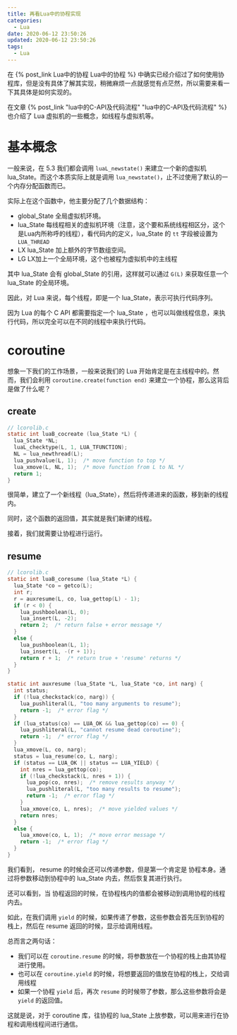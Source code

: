 ```yaml
---
title: 再看Lua中的协程实现
categories:
  - Lua
date: 2020-06-12 23:50:26
updated: 2020-06-12 23:50:26
tags: 
  - Lua
---
```


在 {% post_link Lua中的协程 Lua中的协程 %} 中确实已经介绍过了如何使用协程库，但是没有具体了解其实现，稍微麻烦一点就感觉有点茫然，所以需要来看一下其具体是如何实现的。

在文章 {% post_link "lua中的C-API及代码流程" "lua中的C-API及代码流程" %} 也介绍了 Lua 虚拟机的一些概念，如线程与虚拟机等。

<!--more-->

# 基本概念

一般来说，在 5.3 我们都会调用 `luaL_newstate()` 来建立一个新的虚拟机 lua_State。而这个本质实际上就是调用 `lua_newstate()`，止不过使用了默认的一个内存分配函数而已。

实际上在这个函数中，他主要分配了几个数据结构：

- global_State 全局虚拟机环境。
- lua_State  每线程相关的虚拟机环境（注意，这个要和系统线程相区分，这个是Lua内所称呼的线程），看代码内的定义，lua_State 的 `tt` 字段被设置为 `LUA_THREAD`
- LX lua_State 加上额外的字节数组空间。
- LG LX加上一个全局环境，这个也被程为虚拟机中的主线程

其中  lua_State 会有 global_State 的引用，这样就可以通过 `G(L)` 来获取任意一个 lua_State 的全局环境。

因此，对 Lua 来说，每个线程，即是一个 lua_State，表示可执行代码序列。

因为 Lua 的每个 C API 都需要指定一个  lua_State ，也可以叫做线程信息，来执行代码，所以完全可以在不同的线程中来执行代码。



# coroutine

想象一下我们的工作场景，一般来说我们的 Lua 开始肯定是在主线程中的。然而，我们会利用 `coroutine.create(function end)` 来建立一个协程，那么这背后是做了什么呢？

## create

```c
// lcorolib.c
static int luaB_cocreate (lua_State *L) {
  lua_State *NL;
  luaL_checktype(L, 1, LUA_TFUNCTION);
  NL = lua_newthread(L);
  lua_pushvalue(L, 1);  /* move function to top */
  lua_xmove(L, NL, 1);  /* move function from L to NL */
  return 1;
}

```

很简单，建立了一个新线程（lua_State），然后将传递进来的函数，移到新的线程内。

同时，这个函数的返回值，其实就是我们新建的线程。

接着，我们就需要让协程进行运行。

## resume

```c
// lcorolib.c
static int luaB_coresume (lua_State *L) {
  lua_State *co = getco(L);
  int r;
  r = auxresume(L, co, lua_gettop(L) - 1);
  if (r < 0) {
    lua_pushboolean(L, 0);
    lua_insert(L, -2);
    return 2;  /* return false + error message */
  }
  else {
    lua_pushboolean(L, 1);
    lua_insert(L, -(r + 1));
    return r + 1;  /* return true + 'resume' returns */
  }
}

static int auxresume (lua_State *L, lua_State *co, int narg) {
  int status;
  if (!lua_checkstack(co, narg)) {
    lua_pushliteral(L, "too many arguments to resume");
    return -1;  /* error flag */
  }
  if (lua_status(co) == LUA_OK && lua_gettop(co) == 0) {
    lua_pushliteral(L, "cannot resume dead coroutine");
    return -1;  /* error flag */
  }
  lua_xmove(L, co, narg);
  status = lua_resume(co, L, narg);
  if (status == LUA_OK || status == LUA_YIELD) {
    int nres = lua_gettop(co);
    if (!lua_checkstack(L, nres + 1)) {
      lua_pop(co, nres);  /* remove results anyway */
      lua_pushliteral(L, "too many results to resume");
      return -1;  /* error flag */
    }
    lua_xmove(co, L, nres);  /* move yielded values */
    return nres;
  }
  else {
    lua_xmove(co, L, 1);  /* move error message */
    return -1;  /* error flag */
  }
}
```

我们看到， resume 的时候会还可以传递参数，但是第一个肯定是 协程本身。通过将参数移动到协程中的 lua_State 内去，然后恢复其进行执行。

还可以看到，当 协程返回的时候，在协程栈内的值都会被移动到调用协程的线程内去。

如此，在我们调用  `yield` 的时候，如果传递了参数，这些参数会首先压到协程的栈上，然后在 resume 返回的时候，显示给调用线程。

总而言之两句话：

- 我们可以在 `coroutine.resume` 的时候，将参数放在一个协程的栈上由其协程进行使用。
- 也可以在 `coroutine.yield` 的时候，将想要返回的值放在协程的栈上，交给调用线程
- 如果一个协程 `yield` 后，再次 `resume` 的时候带了参数，那么这些参数将会是 `yield` 的返回值。

这就是说，对于 coroutine 库，往协程的 lua_State 上放参数，可以用来进行在协程和调用线程间进行通信。

